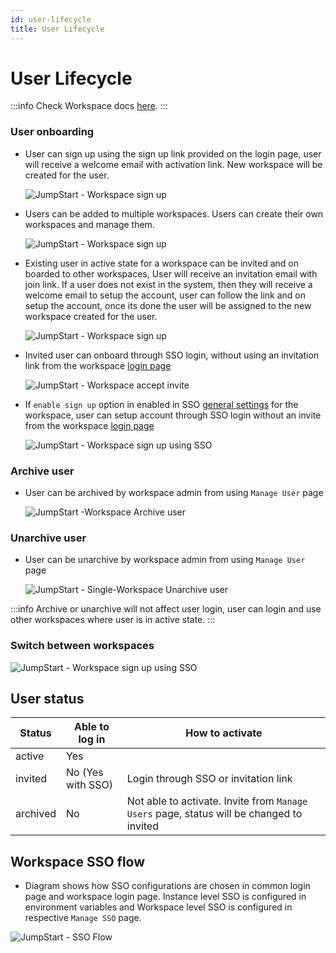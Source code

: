 ```yaml
---
id: user-lifecycle
title: User Lifecycle
---
```


# User Lifecycle

:::info
Check Workspace docs [here](/docs/2.9.4/tutorial/workspace_overview).
:::

### User onboarding

  - User can sign up using the sign up link provided on the login page, user will receive a welcome email with activation link. New workspace will be created for the user.

    <div style={{textAlign: 'center'}}>

    ![JumpStart - Workspace sign up](/img/user-lifecycle/signup-mw.png)

    </div>

  - Users can be added to multiple workspaces. Users can create their own workspaces and manage them.

    <div style={{textAlign: 'center'}}>

    ![JumpStart - Workspace sign up](/img/user-lifecycle/user-mw.png)

    </div>

  - Existing user in active state for a workspace can be invited and on boarded to other workspaces, User will receive an invitation email with join link. If a user does not exist in the system, then they will receive a welcome email to setup the account, user can follow the link and on setup the account, once its done the user will be assigned to the new workspace created for the user.

    <div style={{textAlign: 'center'}}>

    ![JumpStart - Workspace sign up](/img/user-lifecycle/invite-link-mw.png)

    </div>

  - Invited user can onboard through SSO login,  without using an invitation link from the workspace [login page](/docs/user-authentication/general-settings#login-url)

    <div style={{textAlign: 'center'}}>

    ![JumpStart - Workspace accept invite](/img/user-lifecycle/sso-onboard-sw.png)

    </div>

  - If `enable sign up` option in enabled in SSO [general settings](/docs/user-authentication/general-settings#enable-signup) for the workspace, user can setup account through SSO login without an invite from the workspace [login page](/docs/user-authentication/general-settings#login-url)

    <div style={{textAlign: 'center'}}>

    ![JumpStart - Workspace sign up using SSO](/img/user-lifecycle/sso-enable-signup-sw.png)

    </div>

### Archive user
  - User can be archived by workspace admin from using `Manage User` page

    <div style={{textAlign: 'center'}}>

    ![JumpStart -Workspace Archive user](/img/user-lifecycle/archive-user.png)

    </div>

### Unarchive user
  - User can be unarchive by workspace admin from using `Manage User` page

    <div style={{textAlign: 'center'}}>

    ![JumpStart - Single-Workspace Unarchive user](/img/user-lifecycle/unarchive-user-mw.png)

    </div>

  :::info
  Archive or unarchive will not affect user login, user can login and use other workspaces where user is in active state.
  :::

### Switch between workspaces

  <div style={{textAlign: 'center'}}>

  ![JumpStart - Workspace sign up using SSO](/img/user-lifecycle/switch.png)

  </div>


## User status

| Status   | Able to log in   | How to activate                      |
| -------- | ---------------- | ------------------------------------ |
| active   | Yes              |                                      |
| invited  | No (Yes with SSO)| Login through SSO or invitation link |
| archived | No               | Not able to activate. Invite from `Manage Users` page, status will be changed to invited |

## Workspace SSO flow
  - Diagram shows how SSO configurations are chosen in common login page and workspace login page. Instance level SSO is configured in environment variables and Workspace level SSO is configured in respective `Manage SSO` page.

  <div style={{textAlign: 'center'}}>

  ![JumpStart - SSO Flow](/img/user-lifecycle/sso-flow.png)

  </div>
